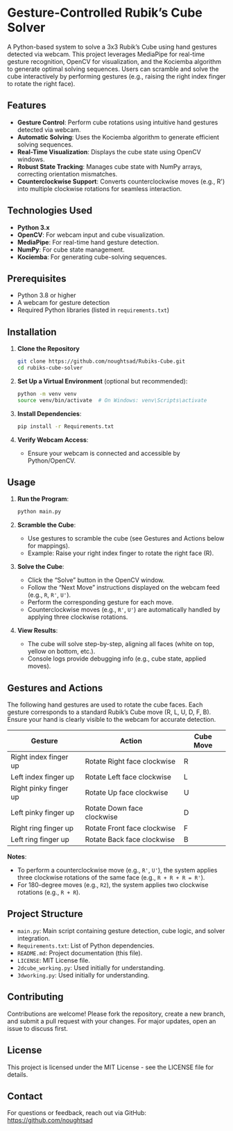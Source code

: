 # Gesture-Controlled Rubik’s Cube Solver

A Python-based system to solve a 3x3 Rubik’s Cube using hand gestures detected via webcam. This project leverages MediaPipe for real-time gesture recognition, OpenCV for visualization, and the Kociemba algorithm to generate optimal solving sequences. Users can scramble and solve the cube interactively by performing gestures (e.g., raising the right index finger to rotate the right face).

## Features

- **Gesture Control**: Perform cube rotations using intuitive hand gestures detected via webcam.
- **Automatic Solving**: Uses the Kociemba algorithm to generate efficient solving sequences.
- **Real-Time Visualization**: Displays the cube state using OpenCV windows.
- **Robust State Tracking**: Manages cube state with NumPy arrays, correcting orientation mismatches.
- **Counterclockwise Support**: Converts counterclockwise moves (e.g., R') into multiple clockwise rotations for seamless interaction.

## Technologies Used

- **Python 3.x**
- **OpenCV**: For webcam input and cube visualization.
- **MediaPipe**: For real-time hand gesture detection.
- **NumPy**: For cube state management.
- **Kociemba**: For generating cube-solving sequences.

## Prerequisites

- Python 3.8 or higher
- A webcam for gesture detection
- Required Python libraries (listed in `requirements.txt`)

## Installation

1. **Clone the Repository** 

   ```bash
   git clone https://github.com/noughtsad/Rubiks-Cube.git
   cd rubiks-cube-solver
   ```

2. **Set Up a Virtual Environment** (optional but recommended):

   ```bash
   python -m venv venv
   source venv/bin/activate  # On Windows: venv\Scripts\activate
   ```

3. **Install Dependencies**:

   ```bash
   pip install -r Requirements.txt
   ```

4. **Verify Webcam Access**:

   - Ensure your webcam is connected and accessible by Python/OpenCV.

## Usage

1. **Run the Program**:

   ```bash
   python main.py
   ```

2. **Scramble the Cube**:

   - Use gestures to scramble the cube (see Gestures and Actions below for mappings).
   - Example: Raise your right index finger to rotate the right face (R).

3. **Solve the Cube**:

   - Click the “Solve” button in the OpenCV window.
   - Follow the “Next Move” instructions displayed on the webcam feed (e.g., `R`, `R'`, `U'`).
   - Perform the corresponding gesture for each move.
   - Counterclockwise moves (e.g., `R'`, `U'`) are automatically handled by applying three clockwise rotations.

4. **View Results**:

   - The cube will solve step-by-step, aligning all faces (white on top, yellow on bottom, etc.).
   - Console logs provide debugging info (e.g., cube state, applied moves).

## Gestures and Actions

The following hand gestures are used to rotate the cube faces. Each gesture corresponds to a standard Rubik’s Cube move (R, L, U, D, F, B). Ensure your hand is clearly visible to the webcam for accurate detection.

| Gesture | Action | Cube Move |
| --- | --- | --- |
| Right index finger up | Rotate Right face clockwise | R |
| Left index finger up | Rotate Left face clockwise | L |
| Right pinky finger up | Rotate Up face clockwise | U |
| Left pinky finger up | Rotate Down face clockwise | D |
| Right ring finger up | Rotate Front face clockwise | F |
| Left ring finger up | Rotate Back face clockwise | B |

**Notes**:

- To perform a counterclockwise move (e.g., `R'`, `U'`), the system applies three clockwise rotations of the same face (e.g., `R + R + R = R'`).
- For 180-degree moves (e.g., `R2`), the system applies two clockwise rotations (e.g., `R + R`).

## Project Structure

- `main.py`: Main script containing gesture detection, cube logic, and solver integration.
- `Requirements.txt`: List of Python dependencies.
- `README.md`: Project documentation (this file).
- `LICENSE`: MIT License file.
- `2dcube_working.py`: Used initially for understanding.
- `3dworking.py`: Used initially for understanding.

## Contributing

Contributions are welcome! Please fork the repository, create a new branch, and submit a pull request with your changes. For major updates, open an issue to discuss first.

## License

This project is licensed under the MIT License - see the LICENSE file for details.

## Contact

For questions or feedback, reach out via GitHub: https://github.com/noughtsad
